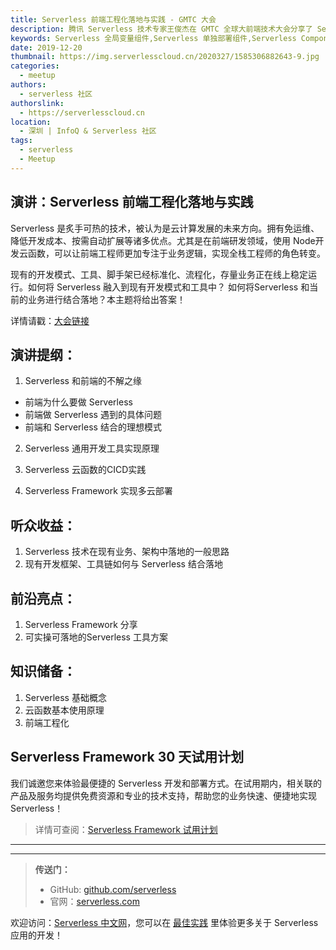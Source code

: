```yaml
---
title: Serverless 前端工程化落地与实践 - GMTC 大会
description: 腾讯 Serverless 技术专家王俊杰在 GMTC 全球大前端技术大会分享了 Serverless 前端工程化落地与实践
keywords: Serverless 全局变量组件,Serverless 单独部署组件,Serverless Component
date: 2019-12-20
thumbnail: https://img.serverlesscloud.cn/2020327/1585306882643-9.jpg
categories:
  - meetup
authors:
  - serverless 社区
authorslink:
  - https://serverlesscloud.cn
location:
  - 深圳 | InfoQ & Serverless 社区
tags:
  - serverless
  - Meetup
---
```


## 演讲：Serverless 前端工程化落地与实践

Serverless 是炙手可热的技术，被认为是云计算发展的未来方向。拥有免运维、降低开发成本、按需自动扩展等诸多优点。尤其是在前端研发领域，使用 Node开发云函数，可以让前端工程师更加专注于业务逻辑，实现全栈工程师的角色转变。

现有的开发模式、工具、脚手架已经标准化、流程化，存量业务正在线上稳定运行。如何将 Serverless 融入到现有开发模式和工具中？ 如何将Serverless 和当前的业务进行结合落地？本主题将给出答案！

详情请戳：[大会链接](https://gmtc.infoq.cn/2019/shenzhen/presentation/2156)

## 演讲提纲：

1.  Serverless 和前端的不解之缘

  - 前端为什么要做 Serverless
  - 前端做 Serverless 遇到的具体问题
  - 前端和 Serverless 结合的理想模式

2.  Serverless 通用开发工具实现原理

3.  Serverless 云函数的CICD实践

4.  Serverless Framework 实现多云部署

## 听众收益：

1.  Serverless 技术在现有业务、架构中落地的一般思路
2.  现有开发框架、工具链如何与 Serverless 结合落地

## 前沿亮点：

1.  Serverless Framework 分享
2.  可实操可落地的Serverless 工具方案

## 知识储备：

1.  Serverless 基础概念
2.  云函数基本使用原理
3.  前端工程化

## Serverless Framework 30 天试用计划

我们诚邀您来体验最便捷的 Serverless 开发和部署方式。在试用期内，相关联的产品及服务均提供免费资源和专业的技术支持，帮助您的业务快速、便捷地实现 Serverless！

> 详情可查阅：[Serverless Framework 试用计划](https://cloud.tencent.com/document/product/1154/38792)

---
<div id='scf-deploy-iframe-or-md'></div>

---

> **传送门：**
> - GitHub: [github.com/serverless](https://github.com/serverless/serverless/blob/master/README_CN.md)
> - 官网：[serverless.com](https://serverless.com/)

欢迎访问：[Serverless 中文网](https://serverlesscloud.cn/)，您可以在 [最佳实践](https://serverlesscloud.cn/best-practice) 里体验更多关于 Serverless 应用的开发！
